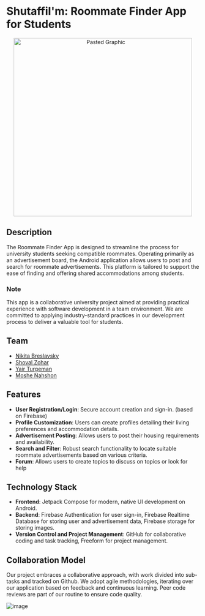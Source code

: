 # ShutaffiI'm: Roommate Finder App for Students

<p align="center">
  <img width="466" alt="Pasted Graphic" src="https://github.com/NickBres/ShutaffIm/assets/70432147/c4ea7aae-bf71-40ab-ba3b-e7c33719af35">
</p>


## Description
The Roommate Finder App is designed to streamline the process for university students seeking compatible roommates. Operating primarily as an advertisement board, the Android application allows users to post and search for roommate advertisements. This platform is tailored to support the ease of finding and offering shared accommodations among students.

### Note
This app is a collaborative university project aimed at providing practical experience with software development in a team environment. We are committed to applying industry-standard practices in our development process to deliver a valuable tool for students.

## Team

* [Nikita Breslavsky](https://github.com/NickBres)
* [Shoval Zohar](https://github.com/ShovalZ97)
* [Yair Turgeman](https://github.com/yair489)
* [Moshe Nahshon](https://github.com/moshenh01)

## Features
- **User Registration/Login**: Secure account creation and sign-in. (based on Firebase)
- **Profile Customization**: Users can create profiles detailing their living preferences and
  accommodation details.
- **Advertisement Posting**: Allows users to post their housing requirements and availability.
- **Search and Filter**: Robust search functionality to locate suitable roommate advertisements based on various criteria.
- **Forum**: Allows users to create topics to discuss on topics or look for help

## Technology Stack
- **Frontend**: Jetpack Compose for modern, native UI development on Android.
- **Backend**: Firebase Authentication for user sign-in, Firebase Realtime Database for storing user
  and advertisement data, Firebase storage for storing images.
- **Version Control and Project Management**: GitHub for collaborative coding and task tracking,
  Freeform for project management.

## Collaboration Model

Our project embraces a collaborative approach, with work divided into sub-tasks and tracked on
Github. We adopt agile methodologies, iterating over our application based on feedback and
continuous learning. Peer code reviews are part of our routine to ensure code quality.

![image](https://github.com/NickBres/Project/blob/master/graphics/barak.png)
